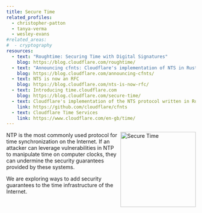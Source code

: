 ```yaml
---
title: Secure Time
related_profiles:
  - christopher-patton
  - tanya-verma
  - wesley-evans
#related_areas:
#  - cryptography
resources:
  - text: "Roughtime: Securing Time with Digital Signatures"
    blog: https://blog.cloudflare.com/roughtime/
  - text: "Announcing cfnts: Cloudflare's implementation of NTS in Rust"
    blog: https://blog.cloudflare.com/announcing-cfnts/
  - text: NTS is now an RFC
    blog: https://blog.cloudflare.com/nts-is-now-rfc/
  - text: Introducing time.cloudflare.com
    blog: https://blog.cloudflare.com/secure-time/
  - text: Cloudflare's implementation of the NTS protocol written in Rust
    link: https://github.com/cloudflare/cfnts
  - text: Cloudflare Time Services
    link: https://www.cloudflare.com/en-gb/time/
---
```


<img src="https://blog.cloudflare.com/content/images/2019/06/time-service@3x-1.png" alt="Secure Time" width="200" align="right" />

NTP is the most commonly used protocol for time synchronization on the Internet. If an attacker can leverage vulnerabilities in NTP to manipulate time on computer clocks, they can undermine the security guarantees provided by these systems.

We are exploring ways to add security guarantees to the time infrastructure of the Internet.
